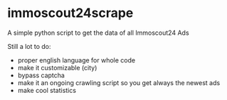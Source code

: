 # immoscout24scrape

A simple python script to get the data of all Immoscout24 Ads 

Still a lot to do:
- proper english language for whole code
- make it customizable (city)
- bypass captcha
- make it an ongoing crawling script so you get always the newest ads
- make cool statistics
